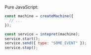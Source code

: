 Pure JavaScript:

```js [|1-3|5|6|7|8]
const machine = createMachine({
  // ...
});

const service = intepret(machine);
service.start();
service.send({ type: "SOME_EVENT" });
service.stop();
```
